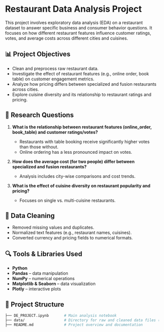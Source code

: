 # Restaurant Data Analysis Project

This project involves exploratory data analysis (EDA) on a restaurant dataset to answer specific business and consumer behavior questions. It focuses on how different restaurant features influence customer ratings, votes, and average costs across different cities and cuisines.

## 📊 Project Objectives

- Clean and preprocess raw restaurant data.
- Investigate the effect of restaurant features (e.g., online order, book table) on customer engagement metrics.
- Analyze how pricing differs between specialized and fusion restaurants across cities.
- Explore cuisine diversity and its relationship to restaurant ratings and pricing.

## 🧪 Research Questions

1. **What is the relationship between restaurant features (online_order, book_table) and customer ratings/votes?**
   - Restaurants with table booking receive significantly higher votes than those without.
   - Online ordering has a less pronounced impact on votes.

2. **How does the average cost (for two people) differ between specialized and fusion restaurants?**
   - Analysis includes city-wise comparisons and cost trends.

3. **What is the effect of cuisine diversity on restaurant popularity and pricing?**
   - Focuses on single vs. multi-cuisine restaurants.

## 🧼 Data Cleaning

- Removed missing values and duplicates.
- Normalized text features (e.g., restaurant names, cuisines).
- Converted currency and pricing fields to numerical formats.

## 🔍 Tools & Libraries Used

- **Python**
- **Pandas** – data manipulation
- **NumPy** – numerical operations
- **Matplotlib & Seaborn** – data visualization
- **Plotly** – interactive plots

## 📁 Project Structure

```bash
├── DE_PROJECT.ipynb       # Main analysis notebook
├── data/                  # Directory for raw and cleaned data files (not included here)
├── README.md              # Project overview and documentation
